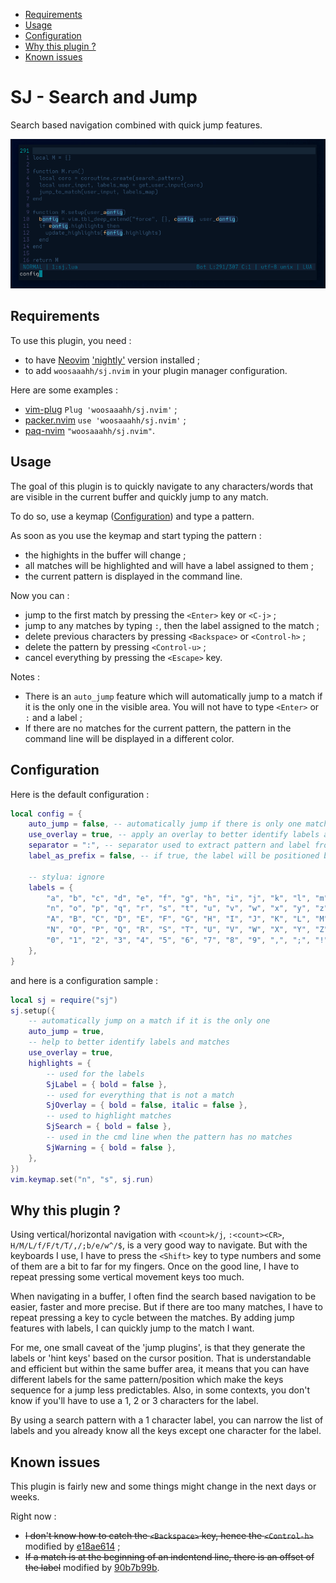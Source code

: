 - [Requirements](#requirements)
- [Usage](#usage)
- [Configuration](#configuration)
- [Why this plugin ?](#why-this-plugin)
- [Known issues](#know-issues)

# SJ - Search and Jump

Search based navigation combined with quick jump features.

![screenshot](./screenshot.png)

## Requirements

To use this plugin, you need :

- to have [Neovim](https://github.com/neovim/neovim)
  ['nightly'](https://github.com/neovim/neovim/releases/tag/nightly) version installed ;
- to add `woosaaahh/sj.nvim` in your plugin manager configuration.

Here are some examples :

- [vim-plug](https://github.com/junegunn/vim-plug) `Plug 'woosaaahh/sj.nvim'` ;
- [packer.nvim](https://github.com/wbthomason/packer.nvim) `use 'woosaaahh/sj.nvim'` ;
- [paq-nvim](https://github.com/savq/paq-nvim) `"woosaaahh/sj.nvim"`.

## Usage

The goal of this plugin is to quickly navigate to any characters/words that are visible in
the current buffer and quickly jump to any match.

To do so, use a keymap ([Configuration](#configuration)) and type a pattern.

As soon as you use the keymap and start typing the pattern :

- the highights in the buffer will change ;
- all matches will be highlighted and will have a label assigned to them ;
- the current pattern is displayed in the command line.

Now you can :

- jump to the first match by pressing the `<Enter>` key or `<C-j>` ;
- jump to any matches by typing `:`, then the label assigned to the match ;
- delete previous characters by pressing `<Backspace>` or `<Control-h>` ;
- delete the pattern by pressing `<Control-u>` ;
- cancel everything by pressing the `<Escape>` key.

Notes :

- There is an `auto_jump` feature which will automatically jump to a match if it is the
  only one in the visible area. You will not have to type `<Enter>` or `:` and a label ;
- If there are no matches for the current pattern, the pattern in the command line will be
  displayed in a different color.

## Configuration

Here is the default configuration :

```lua
local config = {
	auto_jump = false, -- automatically jump if there is only one match
	use_overlay = true, -- apply an overlay to better identify labels and matches
	separator = ":", -- separator used to extract pattern and label from the user input
	label_as_prefix = false, -- if true, the label will be positioned before the match

	-- stylua: ignore
	labels = {
		"a", "b", "c", "d", "e", "f", "g", "h", "i", "j", "k", "l", "m",
		"n", "o", "p", "q", "r", "s", "t", "u", "v", "w", "x", "y", "z",
		"A", "B", "C", "D", "E", "F", "G", "H", "I", "J", "K", "L", "M",
		"N", "O", "P", "Q", "R", "S", "T", "U", "V", "W", "X", "Y", "Z",
		"0", "1", "2", "3", "4", "5", "6", "7", "8", "9", ",", ";", "!",
	},
}
```

and here is a configuration sample :

```lua
local sj = require("sj")
sj.setup({
	-- automatically jump on a match if it is the only one
	auto_jump = true,
	-- help to better identify labels and matches
	use_overlay = true,
	highlights = {
		-- used for the labels
		SjLabel = { bold = false },
		-- used for everything that is not a match
		SjOverlay = { bold = false, italic = false },
		-- used to highlight matches
		SjSearch = { bold = false },
		-- used in the cmd line when the pattern has no matches
		SjWarning = { bold = false },
	},
})
vim.keymap.set("n", "s", sj.run)
```

## Why this plugin ?

Using vertical/horizontal navigation with `<count>k/j`, `:<count><CR>`, `H/M/L/f/F/t/T/,/;b/e/w^/$`,
is a very good way to navigate. But with the keyboards I use, I have to press the
`<Shift>` key to type numbers and some of them are a bit to far for my fingers.
Once on the good line, I have to repeat pressing some vertical movement keys too much.

When navigating in a buffer, I often find the search based navigation to be easier, faster
and more precise. But if there are too many matches, I have to repeat pressing a key to
cycle between the matches. By adding jump features with labels, I can quickly jump to the
match I want.

For me, one small caveat of the 'jump plugins', is that they generate the labels or 'hint
keys' based on the cursor position. That is understandable and efficient but within the
same buffer area, it means that you can have different labels for the same pattern/position
which make the keys sequence for a jump less predictables. Also, in some
contexts, you don't know if you'll have to use a 1, 2 or 3 characters for the label.

By using a search pattern with a 1 character label, you can narrow the list of labels and
you already know all the keys except one character for the label.

## Known issues

This plugin is fairly new and some things might change in the next days or weeks.

Right now :

- ~~I don't know how to catch the `<Backspace>` key, hence the `<Control-h>`~~ modified by [e18ae614](https://github.com/woosaaahh/sj.nvim/commit/e18ae6141113a12c58c7d396dc995966bb1af28f) ;
- ~~If a match is at the beginning of an indentend line, there is an offset of the
  label~~ modified by [90b7b99b](https://github.com/woosaaahh/sj.nvim/commit/90b7b99becb5e9fcd1e9cdd03ee4b4f8ce4851db).
